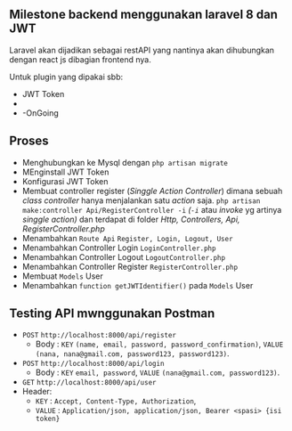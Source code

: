 ## Milestone backend menggunakan laravel 8 dan JWT

Laravel akan dijadikan sebagai restAPI yang nantinya akan dihubungkan dengan react js dibagian frontend nya.

Untuk plugin yang dipakai sbb:

-   JWT Token
-
-   -OnGoing

## Proses

-   Menghubungkan ke Mysql dengan `php artisan migrate`
-   MEnginstall JWT Token
-   Konfigurasi JWT Token
-   Membuat controller register (_Singgle Action Controller_) dimana sebuah _class controller_ hanya menjalankan satu _action_ saja. `php artisan make:controller Api/RegisterController -i` _(`-i`_ atau _invoke_ yg artinya _singgle action)_ dan terdapat di folder _Http, Controllers, Api, RegisterController.php_
-   Menambahkan `Route Api` `Register, Login, Logout, User`
-   Menambahkan Controller Login `LoginController.php`
-   Menambahkan Controller Logout `LogoutController.php`
-   Menambahkan Controller Register `RegisterController.php`
-   Membuat `Models` User
-   Menambahkan `function getJWTIdentifier()` pada `Models` User

## Testing API mwnggunakan Postman

-   `POST` `http://localhost:8000/api/register`
    -   Body : `KEY` `(name, email, password, password_confirmation)`, `VALUE` `(nana, nana@gmail.com, password123, password123)`.
-   `POST` `http://localhost:8000/api/login`
    -   Body : `KEY` `email, password`, `VALUE` `(nana@gmail.com, password123)`.
-   `GET` `http://localhost:8000/api/user`
-   Header:
    -   `KEY` : `Accept, Content-Type, Authorization`,
    -   `VALUE` : `Application/json, application/json, Bearer <spasi> {isi token}`
